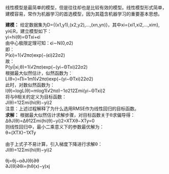 
线性模型是最简单的模型，但是往往却也是比较有效的模型。线性模型形式简单，建模容易，常作为机器学习的首选模型，因为其蕴含机器学习的重要基本思想。<br>

**建模：**
给定数据集为D={(x1,y1),(x2,y2),...,(xn,yn)}，其中xi={xi1,xi2,...,xim}, yi∈R，建立模型如下：<br>
yi=hi(θ)=ΘTxi+ϵi<br>
由中心极限定理可知：ϵi∼N(0,σ2)<br>
即：<br>
P(ϵi)=1(√2πσ)exp(−(ϵi)22σ2)<br>
故：<br>
P(yi|xi,θ)=1(√2πσ)exp(−(yi−ΘTxi)22σ2)<br>
根据最大似然估计，似然函数为：<br>
L(θ=)=∏i=1m1(√2πσ)exp(−(yi−ΘTxi)22σ2)<br>
此时，对数似然函数为：<br>
l(θ)=logL(θ)=mlog1(√2πσ)−1σ212Σmi(yi−ΘTxi)2<br>
将与θ相关的定义为目标函数：<br>
J(θ)=12Σmi(hi(θ)−yi)2<br>
注意：上述过程解释了为什么选用RMSE作为线性回归的目标函数。<br>
**求解：**
根据最大似然估计求解步骤，对目标函数关于θ求偏导得：<br>
ΔθJ(θ)=Δθ12Σmi(hi(θ)−yi)2=XTXθ−XTy=0<br>
则线性回归中，最小二乘意义下的参数最优解为：<br>
θ=(XTX)−1XTy<br><br>
由于上式子不易计算，引入梯度下降进行求解θ：<br>
J(θ)=12Σmi(hi(θ)−yi)2<br><br>
θj=θj−α∂J(θ)∂θ<br>
∂J(θ)∂θi=(hθ(x)−y)xj<br>
